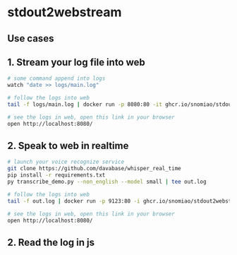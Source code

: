 # stdout2webstream

## Use cases


## 1. Stream your log file into web

```bash
# some command append into logs
watch "date >> logs/main.log"

# follow the logs into web
tail -f logs/main.log | docker run -p 8080:80 -it ghcr.io/snomiao/stdout2webstream

# see the logs in web, open this link in your browser
open http://localhost:8080/
```

## 2. Speak to web in realtime

```bash
# launch your voice recognize service
git clone https://github.com/davabase/whisper_real_time
pip install -r requirements.txt
py transcribe_demo.py --non_english --model small | tee out.log

# follow the logs into web
tail -f out.log | docker run -p 9123:80 -i ghcr.io/snomiao/stdout2webstream

# see the logs in web, open this link in your browser
open http://localhost:8080/
```

## 2. Read the log in js

<!-- check this in browser -->
<!-- (await fetch('https://stdout2webstream.snomiao.dev/')).body.pipe(new WritableStream({write: console.log})) -->